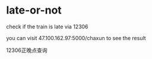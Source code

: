 # late-or-not
check if the train is late via 12306

you can visit 47.100.162.97:5000/chaxun to see the result

12306正晚点查询

